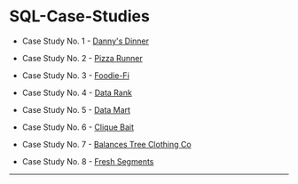 # SQL-Case-Studies

* Case Study No. 1 - [Danny's Dinner](https://github.com/abertpaat28/SQL-Case-Studies/tree/main/Case%20Study%20No.%201%20-%20Danny's%20Dinner)

* Case Study No. 2 - [Pizza Runner](https://github.com/abertpaat28/SQL-Case-Studies/tree/main/Case%20Study%20No.%202%20-%20Pizza%20Runner)

* Case Study No. 3 - [Foodie-Fi](https://github.com/abertpaat28/SQL-Case-Studies/tree/main/Case%20Study%20No.%203%20-%20Foodie-Fi)

* Case Study No. 4 - [Data Rank](https://github.com/abertpaat28/SQL-Case-Studies/tree/main/Case%20Study%20No.%204%20-%20Data%20Rank)

* Case Study No. 5 - [Data Mart](https://github.com/abertpaat28/SQL-Case-Studies/tree/main/Case%20Study%20No.%205%20-%20Data%20Mart)

* Case Study No. 6 - [Clique Bait](https://github.com/abertpaat28/SQL-Case-Studies/tree/main/Case%20Study%20No.%206%20-%20Clique%20Bait)

* Case Study No. 7 - [Balances Tree Clothing Co](https://github.com/abertpaat28/SQL-Case-Studies/tree/main/Case%20Study%20No.%207%20-%20Balances%20Tree%20Clothing%20Co)

* Case Study No. 8 - [Fresh Segments](https://github.com/abertpaat28/SQL-Case-Studies/tree/main/Case%20Study%20No.%208%20-%20Fresh%20Segments)
---






